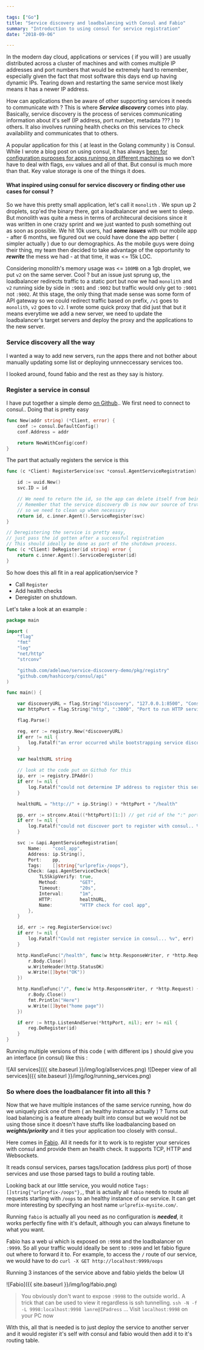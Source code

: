 ```yaml
---

tags: ["Go"]
title: "Service discovery and loadbalancing with Consul and Fabio"
summary: "Introduction to using consul for service registration"
date: "2018-09-06"

---
```


In the modern day cloud, applications or services ( if you will ) are usually distributed across a
cluster of machines and with comes multiple IP addresses and port numbers that would be extremely hard
to remember, especially given the fact that most software this days end up having dynamic IPs. Tearing
down and restarting the same service most likely means it has a newer IP address.

How can applications then be aware of other supporting services it needs to communicate with ? This is where
**_Service discovery_** comes into play. Basically, service discovery is the process of services communicating
information about it's self (IP address, port number, metadata ??? ) to others. It also involves running health checks
on this services to check availability and communicates that to others.

A popular application for this ( at least in the Golang community ) is Consul. While I wrote a blog post on using consul,
it has always [been for configuration purposes for apps runinng on different machines][consul_kv]
so we don't have to deal with flags, `env` values and all of that. But consul is much more than that. Key value storage
is one of the things it does.

#### What inspired using consul for service discovery or finding other use cases for consul ?

So we have this pretty small application, let's call it `monolith` . We spun up 2 droplets, scp'ed the binary there,
got a loadbalancer and we went to sleep. But monolith was quite a mess in terms of architecural decisions
since it was written in one crazy sprint and we just wanted to push something out as soon as possible. We hit 10k
users, had **_some issues_** with our mobile app - after 6 months, we figured out we could have done the app better
( simpler actually ) due to our demographics. As the mobile guys were doing their thing, my team then decided to take
advantage of the opportunity to **_rewrite_** the mess we had - at that time, it was <= 15k LOC.

Considering monolith's memory usage was <= `100MB` on a 1gb droplet, we put `v2` on the same server.
Cool ? but an issue just sprung up, the loadbalancer redirects traffic to a static port but now we
had `monolith` and `v2` running side by side in `:9001` and `:9002` but traffic would only get to `:9001`
not `:9002`. At this stage, the only thing that made sense was some form of API gateway so we could redirect traffic based
on prefix, `/v1` goes to `monolith`, `v2` goes to `v2`. I wrote some quick proxy that did just that but it means
everytime we add a new server, we need to update the loadbalancer's target servers and deploy the proxy and the
applications to the new server.

### Service discovery all the way

I wanted a way to add new servers, run the apps there and not bother about manually updating some list or deploying
unnneccessary services too.

I looked around, found fabio and the rest as they say is history.

### Register a service in consul

I have put together a simple demo [on Github](https://github.com/adelowo/service-discovery-demo).. We first need to connect to consul.. Doing that is pretty easy

```go
func New(addr string) (*Client, error) {
    conf := consul.DefaultConfig()
    conf.Address = addr

    return NewWithConfig(conf)
}
```

The part that actually registers the service is this

```go
func (c *Client) RegisterService(svc *consul.AgentServiceRegistration) (string, error) {

    id := uuid.New()
    svc.ID = id

    // We need to return the id, so the app can delete itself from being discovered..
    // Remember that the service discovery db is now our source of truth,
    // so we need to clean up when necessary
    return id, c.inner.Agent().ServiceRegister(svc)
}
```

```go
// Deregistering the service is pretty easy,
// just pass the id gotten after a successful registration
// This should ideally be done as part of the shutdown process.
func (c *Client) DeRegister(id string) error {
    return c.inner.Agent().ServiceDeregister(id)
}
```

So how does this all fit in a real application/service ?

- Call `Register`
- Add health checks
- Deregister on shutdown.

Let's take a look at an example :

```go
package main

import (
    "flag"
    "fmt"
    "log"
    "net/http"
    "strconv"

    "github.com/adelowo/service-discovery-demo/pkg/registry"
    "github.com/hashicorp/consul/api"
)

func main() {

    var discoveryURL = flag.String("discovery", "127.0.0.1:8500", "Consul service discovery url")
    var httpPort = flag.String("http", ":3000", "Port to run HTTP service at")

    flag.Parse()

    reg, err := registry.New(*discoveryURL)
    if err != nil {
        log.Fatalf("an error occurred while bootstrapping service discovery... %v", err)
    }

    var healthURL string

    // look at the code put on Github for this
    ip, err := registry.IPAddr()
    if err != nil {
        log.Fatalf("could not determine IP address to register this service with... %v", err)
    }

    healthURL = "http://" + ip.String() + *httpPort + "/health"

    pp, err := strconv.Atoi((*httpPort)[1:]) // get rid of the ":" port
    if err != nil {
        log.Fatalf("could not discover port to register with consul.. %v", err)
    }

    svc := &api.AgentServiceRegistration{
        Name:    "cool_app",
        Address: ip.String(),
        Port:    pp,
        Tags:    []string{"urlprefix-/oops"},
        Check: &api.AgentServiceCheck{
            TLSSkipVerify: true,
            Method:        "GET",
            Timeout:       "20s",
            Interval:      "1m",
            HTTP:          healthURL,
            Name:          "HTTP check for cool app",
        },
    }

    id, err := reg.RegisterService(svc)
    if err != nil {
        log.Fatalf("Could not register service in consul... %v", err)
    }

    http.HandleFunc("/health", func(w http.ResponseWriter, r *http.Request) {
        r.Body.Close()
        w.WriteHeader(http.StatusOK)
        w.Write([]byte("OK"))
    })

    http.HandleFunc("/", func(w http.ResponseWriter, r *http.Request) {
        r.Body.Close()
        fmt.Println("Here")
        w.Write([]byte("home page"))
    })

    if err := http.ListenAndServe(*httpPort, nil); err != nil {
        reg.DeRegister(id)
    }
}
```

Running multiple versions of this code ( with different ips ) should give you an interface (in consul)
like this :

![All services]({{ site.baseurl }}/img/log/allservices.png)
![Deeper view of all services]({{ site.baseurl }}/img/log/running_services.png)

### So where does the loadbalancer fit into all this ?

Now that we have multiple instances of the same service running, how do we uniquely pick one of them ( an healthy instance
actually ) ? Turns out load balancing is a feature already built into consul but we would not be using those since it doesn't
have stuffs like loadbalancing based on **_weights/priority_** and it ties your application too closely with consul..

Here comes in [Fabio](https://github.com/fabiolb/fabio). All it needs for it to work is to register your services with consul
and provide them an health check. It supports TCP, HTTP and Websockets.

It reads consul services, parses tags/location (address plus port) of those services and use those parsed tags to build a routing table.

Looking back at our little service, you would notice `Tags: []string{"urlprefix-/oops"},`, that is actually all `fabio` needs to
route all requests starting with `/oops` to an healthy instance of our service.
It can get more interesting by specifying an host name `urlprefix-mysite.com/`.

Running `fabio` is actually all you need as no configuration is **_needed_**, it works perfectly fine with it's default,
although you can always finetune to what you want.

Fabio has a web ui which is exposed on `:9998` and the loadbalancer on `:9999`. So all your traffic would ideally be sent to
`:9099` and let fabio figure out where to forward it to. For example, to access the `/` route of our service, we would have to do
`curl -X GET http://localhost:9999/oops`

Running 3 instances of the service above and fabio yields the below UI

![Fabio]({{ site.baseurl }}/img/log/fabio.png)

> You obviously don't want to expose `:9998` to the outside world.. A trick that can be used to view it regardless is ssh tunnelling.
> `ssh -N -f -L 9998:localhost:9998 lanre@IPadress` ... Visit `localhost:9998` on your PC now

With this, all that is needed is to just deploy the service to another server and it would register it's self with consul and fabio
would then add it to it's routing table.

[consul_kv]: /blog/2018/02/18/managing-production-configuration
